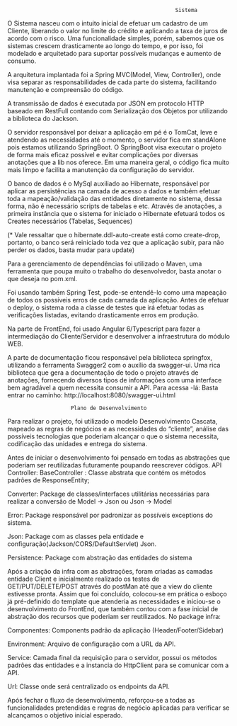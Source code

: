                                                          Sistema

O Sistema nasceu com o intuito inicial de efetuar um cadastro de um Cliente, liberando o valor no limite do crédito e aplicando a taxa de juros de acordo com o risco. Uma funcionalidade simples, porém, sabemos que os sistemas crescem drasticamente ao longo do tempo, e por isso, foi modelado e arquitetado para suportar possíveis mudanças e aumento de consumo.

A arquitetura implantada foi a Spring MVC(Model, View, Controller), onde visa separar as responsabilidades de cada parte do sistema, facilitando manutenção e compreensão do código.

A transmissão de dados é executada por JSON em protocolo HTTP baseado em RestFull contando com Serialização dos Objetos por utilizando a biblioteca do Jackson.

O servidor responsável por deixar a aplicação em pé é o TomCat, leve e atendendo as necessidades até o momento, o servidor fica em standAlone pois estamos utilizando SpringBoot. O SpringBoot visa executar o projeto de forma mais eficaz possível e evitar complicações por diversas anotações que a lib nos oferece.
Em uma maneira geral, o código fica muito mais limpo e facilita a manutenção da configuração do servidor.

O banco de dados é o MySql auxiliado ao Hibernate, responsável por aplicar as persistências na camada de acesso a dados e também efetuar toda a mapeação/validação das entidades diretamente no sistema, dessa forma, não é necessário scripts de tabelas e etc. Através de anotações, a primeira instância que o sistema for iniciado o Hibernate efetuará todos os Creates necessários (Tabelas, Sequences)

(* Vale ressaltar que o hibernate.ddl-auto-create está como create-drop, portanto, o banco será reiniciado toda vez que a aplicação subir, para não perder os dados, basta mudar para update)

Para a gerenciamento de dependências foi utilizado o Maven, uma ferramenta que poupa muito o trabalho do desenvolvedor, basta anotar o que deseja no pom.xml.

Foi usando também Spring Test, pode-se entendê-lo como uma mapeação de todos os possíveis erros de cada camada da aplicação. Antes de efetuar o deploy, o sistema roda a classe de testes que irá efetuar todas as verificações listadas, evitando drasticamente erros em produção.

Na parte de FrontEnd, foi usado Angular 6/Typescript para fazer a intermediação do Cliente/Servidor e desenvolver a infraestrutura do módulo WEB.

A parte de documentação ficou responsável pela biblioteca springfox, utilizando a ferramenta Swagger2 com o auxílio da swagger-ui. Uma rica biblioteca que gera a documentação de todo o projeto através de anotações, fornecendo diversos tipos de informações com uma interface bem agradável a quem necessita consumir a API.
Para acessa -lá: Basta entrar no caminho:
http://localhost:8080/swagger-ui.html

						Plano de Desenvolvimento

Para realizar o projeto, foi utilizado o modelo Desenvolvimento Cascata, mapeado as regras de negócios e as necessidades do “cliente”, análise das possíveis tecnologias que poderiam alcançar o que o sistema necessita, codificação das unidades e entrega do sistema.

Antes de iniciar o desenvolvimento foi pensado em todas as abstrações que poderiam ser reutilizadas futuramente poupando reescrever códigos. 
API 
Controller:
	BaseController : Classe abstrata que contém os métodos padrões de ResponseEntity;

Converter:
	Package de classes/interfaces utilitárias necessárias para realizar a conversão de Model -> Json ou Json -> Model 

Error:
	Package responsável por padronizar as possíveis exceptions do sistema.

Json:
	Package com as classes pela entidade e configuração(Jackson/CORS/DefaultServlet) Json.

Persistence:
	Package com abstração das entidades do sistema

Após a criação da infra com as abstrações, foram criadas as camadas entidade Client e inicialmente realizado os testes de GET/PUT/DELETE/POST através do postMan até que a view do cliente estivesse pronta. 
Assim que foi concluído, colocou-se em prática o esboço já pré-definido do template que atenderia as necessidades e iniciou-se o desenvolvimento do FrontEnd, que também contou com a fase inicial de abstração dos recursos que poderiam ser reutilizados.
No package infra:

Componentes:
	Components padrão da aplicação (Header/Footer/Sidebar)

Environment:
	Arquivo de configuração com a URL da API.

Service:
	Camada final da requisição para o servidor, possui os métodos padrões das entidades e a instancia do HttpClient para se comunicar com a API.

Url:
	Classe onde será centralizado os endpoints da API.

Após fechar o fluxo de desenvolvimento, reforçou-se a todas as funcionalidades pretendidas e regras de negócio aplicadas para verificar se alcançamos o objetivo inicial esperado.
